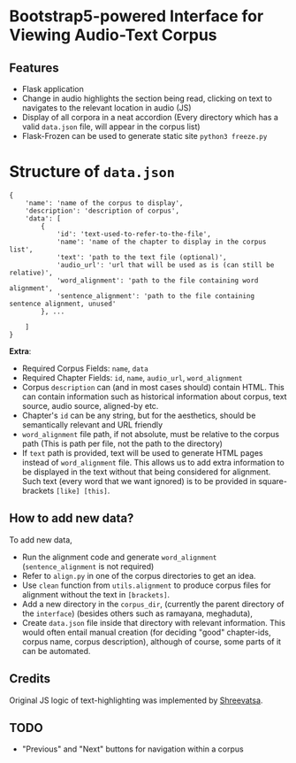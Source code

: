 # Bootstrap5-powered Interface for Viewing Audio-Text Corpus

## Features

* Flask application
* Change in audio highlights the section being read, clicking on text to navigates to the relevant location in audio (JS)
* Display of all corpora in a neat accordion (Every directory which has a valid `data.json` file, will appear in the corpus list)
* Flask-Frozen can be used to generate static site
    `python3 freeze.py`

# Structure of `data.json`

```
{
    'name': 'name of the corpus to display',
    'description': 'description of corpus',
    'data': [
        {
            'id': 'text-used-to-refer-to-the-file',
            'name': 'name of the chapter to display in the corpus list',
            'text': 'path to the text file (optional)',
            'audio_url': 'url that will be used as is (can still be relative)',
            'word_alignment': 'path to the file containing word alignment',
            'sentence_alignment': 'path to the file containing sentence alignment, unused'
        }, ...

    ]
}
```

**Extra**:

* Required Corpus Fields: `name`, `data`
* Required Chapter Fields: `id`, `name`, `audio_url`, `word_alignment`
* Corpus `description` can (and in most cases should) contain HTML. This can contain information such as historical information about corpus, text source, audio source, aligned-by etc.
* Chapter's `id` can be any string, but for the aesthetics, should be semantically relevant and URL friendly
* `word_alignment` file path, if not absolute, must be relative to the corpus path (This is path per file, not the path to the directory)
* If `text` path is provided, text will be used to generate HTML pages instead of `word_alignment` file. This allows us to add extra information to be displayed in the text without that being considered for alignment. Such text (every word that we want ignored) is to be provided in square-brackets `[like] [this]`.

## How to add new data?

To add new data,
* Run the alignment code and generate `word_alignment` (`sentence_alignment` is not required)
* Refer to `align.py` in one of the corpus directories to get an idea.
* Use `clean` function from `utils.alignment` to produce corpus files for alignment without the text in `[brackets]`.
* Add a new directory in the `corpus_dir`, (currently the parent directory of the `interface`) (besides others such as ramayana, meghaduta),
* Create `data.json` file inside that directory with relevant information. This would often entail manual creation (for deciding "good" chapter-ids, corpus name, corpus description), although of course, some parts of it can be automated.

## Credits

Original JS logic of text-highlighting was implemented by [Shreevatsa](https://shreevatsa.net/ramayana/).

## TODO

* "Previous" and "Next" buttons for navigation within a corpus
